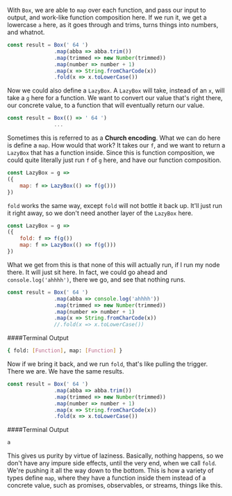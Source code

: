With `Box`, we are able to `map` over each function, and pass our input to output, and work-like function composition here. If we run it, we get a lowercase `a` here, as it goes through and trims, turns things into numbers, and whatnot.

```javascript
const result = Box(' 64 ')
               .map(abba => abba.trim())
               .map(trimmed => new Number(trimmed))
               .map(number => number + 1)
               .map(x => String.fromCharCode(x))
               .fold(x => x.toLowerCase())
```

Now we could also define a `LazyBox`. A `LazyBox` will take, instead of an `x`, will take a `g` here for a function. We want to convert our value that's right there, our concrete value, to a function that will eventually return our value.

```javascript
const result = Box(() => ' 64 ')
               ...
```

Sometimes this is referred to as a **Church encoding**. What we can do here is define a `map`. How would that work? It takes our `f`, and we want to return a `LazyBox` that has a function inside. Since this is function composition, we could quite literally just run `f` of `g` here, and have our function composition.

```javascript
const LazyBox = g =>
({
    map: f => LazyBox(() => f(g()))
})
```

`fold` works the same way, except `fold` will not bottle it back up. It'll just run it right away, so we don't need another layer of the `LazyBox` here.

```javascript
const LazyBox = g =>
({
    fold: f => f(g())
    map: f => LazyBox(() => f(g()))
})
```

What we get from this is that none of this will actually run, if I run my node there. It will just sit here. In fact, we could go ahead and `console.log('ahhhh')`, there we go, and see that nothing runs.

```javascript
const result = Box(' 64 ')
               .map(abba => console.log('ahhhh'))
               .map(trimmed => new Number(trimmed))
               .map(number => number + 1)
               .map(x => String.fromCharCode(x))
               //.fold(x => x.toLowerCase())
```

####Terminal Output
```bash
{ fold: [Function], map: [Function] }
```

Now if we bring it back, and we run `fold`, that's like pulling the trigger. There we are. We have the same results.

```javascript
const result = Box(' 64 ')
               .map(abba => abba.trim())
               .map(trimmed => new Number(trimmed))
               .map(number => number + 1)
               .map(x => String.fromCharCode(x))
               .fold(x => x.toLowerCase())
```

####Terminal Output
```bash
a
```

This gives us purity by virtue of laziness. Basically, nothing happens, so we don't have any impure side effects, until the very end, when we call `fold`. We're pushing it all the way down to the bottom. This is how a variety of types define `map`, where they have a function inside them instead of a concrete value, such as promises, observables, or streams, things like this.